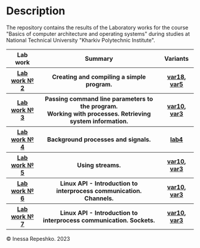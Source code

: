 # Description
The repository contains the results of the Laboratory works for the course "Basics of computer architecture and operating systems" during studies at National Technical University  "Kharkiv Polytechnic Institute".

<body>
    <table width="100%" border="0" cellpadding="1" align="center">  
        <tr>
            <th>Lab work</th>
            <th>Summary</th>
            <th>Variants</th>
        </tr>
        <tr>
            <th><a href="https://github.com/InessaRepeshko/basics-of-computer-architecture-and-operating-systems/tree/main/lab2" target="_blank">Lab work № 2</a></th>
            <th>Creating and compiling a simple program.</th>
            <th><a href="https://github.com/InessaRepeshko/basics-of-computer-architecture-and-operating-systems/tree/main/lab2/var18" target="_blank">var18</a>, <a href="https://github.com/InessaRepeshko/basics-of-computer-architecture-and-operating-systems/tree/main/lab2/var5" target="_blank">var5</a></th>
        </tr>
        <tr>
            <th><a href="https://github.com/InessaRepeshko/basics-of-computer-architecture-and-operating-systems/tree/main/lab3" target="_blank">Lab work № 3</a></th>
            <th>Passing command line parameters to the program.<br>Working with processes. Retrieving system information.</th>
            <th><a href="https://github.com/InessaRepeshko/basics-of-computer-architecture-and-operating-systems/tree/main/lab3/var10" target="_blank">var10</a>, <a href="https://github.com/InessaRepeshko/basics-of-computer-architecture-and-operating-systems/tree/main/lab3/var3" target="_blank">var3</a></th>
        </tr>
        <tr>
            <th><a href="https://github.com/InessaRepeshko/basics-of-computer-architecture-and-operating-systems/tree/main/lab4" target="_blank">Lab work № 4</a></th>
            <th>Background processes and signals.</th>
            <th><a href="https://github.com/InessaRepeshko/basics-of-computer-architecture-and-operating-systems/tree/main/lab4" target="_blank">lab4</a></th>
        </tr>
        <tr>
            <th><a href="https://github.com/InessaRepeshko/basics-of-computer-architecture-and-operating-systems/tree/main/lab5" target="_blank">Lab work № 5</a></th>
            <th>Using streams.</th>
            <th><a href="https://github.com/InessaRepeshko/basics-of-computer-architecture-and-operating-systems/tree/main/lab5/var10" target="_blank">var10</a>, <a href="https://github.com/InessaRepeshko/basics-of-computer-architecture-and-operating-systems/tree/main/lab5/var3" target="_blank">var3</a></th>
        </tr>
        <tr>
            <th><a href="https://github.com/InessaRepeshko/basics-of-computer-architecture-and-operating-systems/tree/main/lab6" target="_blank">Lab work № 6</a></th>
            <th>Linux API - Introduction to interprocess communication. Channels.</th>
            <th><a href="https://github.com/InessaRepeshko/basics-of-computer-architecture-and-operating-systems/tree/main/lab6/var10" target="_blank">var10</a>, <a href="https://github.com/InessaRepeshko/basics-of-computer-architecture-and-operating-systems/tree/main/lab6/var3" target="_blank">var3</a></th>
        </tr>
        <tr>
            <th><a href="https://github.com/InessaRepeshko/basics-of-computer-architecture-and-operating-systems/tree/main/lab7" target="_blank">Lab work № 7</a></th>
            <th>Linux API - Introduction to interprocess communication. Sockets.</th>
            <th><a href="https://github.com/InessaRepeshko/basics-of-computer-architecture-and-operating-systems/tree/main/lab7/var10" target="_blank">var10</a>, <a href="https://github.com/InessaRepeshko/basics-of-computer-architecture-and-operating-systems/tree/main/lab7/var3" target="_blank">var3</a></th>
        </tr>
    </table>
</body>

© Inessa Repeshko. 2023
